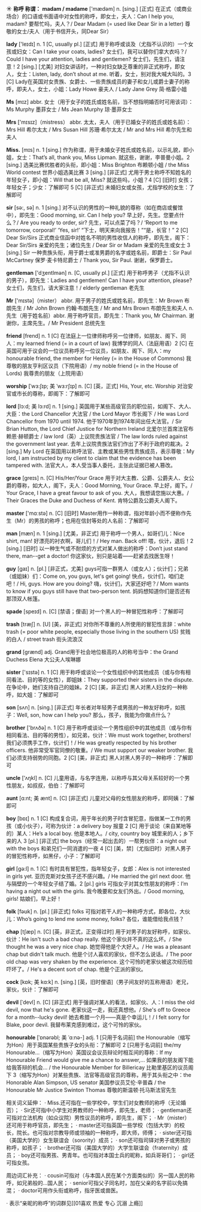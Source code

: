 ☀ <span class="category">**称呼 称谓：**</span>
<span class="vocabulary">**madam / madame**</span> ['mædəm] 
<span class="definition">n. [sing.] [正式] 在正式（或商业场合）的口语或书面语中对女性的称呼，即女士，夫人：</span>Can I help you, madam? 要帮忙吗，夫人？/ Dear Madam (= used like Dear Sir in a letter) 尊敬的女士/夫人（用于书信开头，同Dear Sir）

<span class="vocabulary">**lady**</span> ['leɪdɪ] 
<span class="definition">n. 1 [C, usually pl.] [正式] 用于称呼或谈及（尤指不认识的）一个女孩或妇女：</span>Can I take your coats, ladies? 女士们，我可以替你们拿大衣吗？/ Could I have your attention, ladies and gentlemen? 女士们，先生们，请注意！<span class="definition">2 [sing.] [尤美] 对妇女讲话时，一种对妇女缺乏尊重的非正式称呼，即女人，女士：</span>Listen, lady, don’t shout at me. 听着，女士，别对我大喊大叫的。<span class="definition">3 [C] Lady在英国对女贵族、女爵士、一些贵族成员的妻子和女儿或爵士妻子的称呼，即夫人，女士，小姐：</span>Lady Howe 豪夫人 / Lady Jane Grey 简·格雷小姐 

<span class="vocabulary">**Ms**</span> [mɪz] 
<span class="definition">abbr. 女士（用于女子的姓氏或姓名前，当不想指明婚否时可用该词）：</span>Ms Murphy 墨菲女士 / Ms Jean Murphy 琼·墨菲女士

<span class="vocabulary">**Mrs**</span> ['mɪsɪz]（mistress）
<span class="definition">abbr. 太太，夫人（用于已婚女子的姓氏或姓名前）：</span>Mrs Hill 希尔太太 / Mrs Susan Hill 苏珊·希尔太太 / Mr and Mrs Hill 希尔先生和夫人

<span class="vocabulary">**Miss.**</span> [mɪs] 
<span class="definition">n. 1 [sing.] 作为称谓，用于未婚女子姓氏或姓名前，以示礼貌，即小姐，女士：</span>That’s all, thank you, Miss Lipman. 就这些，谢谢，李普曼小姐。<span class="definition">2 [sing.] 选美比赛优胜者的头衔，即小姐：</span>Miss Brighton 布赖顿小姐 / the Miss World contest 世界小姐选美比赛 <span class="definition">3 [sing.] [非正式] 尤用于男士称呼不知姓名的年轻女子，即小姐：</span>Will that be all, Miss? 就这些吗，小姐？<span class="definition">4 [C] [旧时] 女孩；年轻女子；少女：</span>了解即可 <span class="definition">5 [C] [非正式] 未婚妇女或女孩，尤指学校的女生：</span>了解即可

<span class="vocabulary">**sir**</span> [sə:, sə] 
<span class="definition">n. 1 [sing.] 对不认识的男性的一种礼貌的尊称（如在商店或餐馆中），即先生：</span>Good morning, sir. Can I help you? 早上好，先生。您要点什么？/ Are you ready to order, sir? 先生，可以点菜了吗？/ ‘Report to me tomorrow, corporal!’ ‘Yes, sir!’ “下士，明天来向我报告！”“是，长官！” <span class="definition">2 [C] Dear Sir/Sirs 正式商业信函中对姓名不明的男性收信人的称呼，即先生，阁下：</span>Dear Sir/Sirs 亲爱的先生；诸位先生 / Dear Sir or Madam 亲爱的先生或女士 <span class="definition">3 [sing.] Sir 一种贵族头衔，用于爵士或准男爵的名字或姓名前，即爵士：</span>Sir Paul McCartney 保罗·麦卡特尼爵士 / Thank you, Sir Paul. 谢谢，保罗爵士。

<span class="vocabulary">**gentleman**</span> ['dӡentlmən] 
<span class="definition">n. [C, usually pl.] [正式] 用于称呼男子（尤指不认识的男子），即先生：</span>Ladies and gentlemen! Can I have your attention, please? 女士们，先生们，请大家注意！/ elderly gentleman 老先生

<span class="vocabulary">**Mr**</span> ['mɪstə]（mister）
<span class="definition">abbr. 用于男子的姓氏或姓名前，即先生：</span>Mr Brown 布朗先生 / Mr John Brown 约翰·布朗先生 / Mr and Mrs Brown 布朗先生和夫人 <span class="definition">n. 先生（用于姓名前）abbr. 用于称呼官员，即先生：</span>Thank you, Mr Chairman. 谢谢你，主席先生。/ Mr President 总统先生
    
<span class="vocabulary">**friend**</span> [frend]
<span class="definition">n. 1 [C] 在法庭上一位律师称呼另一位律师，如朋友、阁下、同人：</span>my learned friend (= in a court of law) 我博学的同人（法庭用语）<span class="definition">2 [C] 在英国可用于议会的一位议员称呼另一位议员，如朋友、阁下、同人：</span>my honourable friend, the member for Henley (= in the House of Commons) 我尊敬的朋友亨利区议员（下院用语）/ my noble friend (= in the House of Lords) 我尊贵的朋友（上院用语）

<span class="vocabulary">**worship**</span> [ˈwɜ:ʃɪp; 美 ˈwɜ:rʃɪp]
<span class="definition">n. [C] [英，正式] His, Your, etc. Worship 对治安官或市长的尊称，即阁下：</span>了解即可
           
<span class="vocabulary">**lord**</span> [lɔ:d; 美 lɔ:rd]
<span class="definition">n. 1 [sing.] 英国用于某些高级官员的职位前，如阁下、大人、大臣：</span>the Lord Chancellor 大法官 / the Lord Mayor 市长阁下 / He was Lord Chancellor from 1970 until 1974. 他于1970年到1974年间出任大法官。/ Sir Brian Hutton, the Lord Chief Justice for Northern Ireland 北爱尔兰首席法官布赖恩·赫顿爵士 / law lord（英）上议院贵族法官 / The law lords ruled against the government last year. 去年上议院贵族法官们作出了不利于政府的裁决。<span class="definition">2 [sing.] My Lord 在英国用以称呼法官、主教或某些男性贵族成员，表示尊敬：</span>My lord, I am instructed by my client to claim that the evidence has been tampered with. 法官大人，本人受当事人委托，主张此证据已被人篡改。
           
<span class="vocabulary">**grace**</span> [greɪs]
<span class="definition">n. [C] His/Her/Your Grace 用于对大主教、公爵、公爵夫人、女公爵的尊称，如大人，阁下，夫人：</span>Good Morning, Your Grace. 早上好，阁下。/ Your Grace, I have a great favour to ask of you. 大人，我想请您施以大惠。/ Their Graces the Duke and Duchess of Kent. 肯特公爵及公爵夫人阁下。

<span class="vocabulary">**master**</span> ['mɑːstə] 
<span class="definition">n. [C] [旧时] Master用作一种称谓，指对年龄小而不便称作先生（Mr）的男孩的称呼；也用在信封等处的人名前：</span>了解即可

<span class="vocabulary">**man**</span> [mæn] 
<span class="definition">n. 1 [sing.] [尤美，非正式] 用于称呼一个男人，如哥们儿：</span>Nice shirt, man! 好漂亮的衬衣啊，哥儿们！/ Hey man. Back off! 喂，伙计，退后！<span class="definition">2 [sing.] [旧时] 以一种生气或不耐烦的方式对某人做出的称呼：</span>Don’t just stand there, man--get a doctor! 你这家伙，别只是站着——赶紧去找医生呀！
           
<span class="vocabulary">**guy**</span> [gaɪ]
<span class="definition">n. [pl.] [非正式，尤美] guys可指一群男人（或女人）；伙计们；兄弟（或姐妹）们：</span>Come on, you guys, let's get going! 快点，伙计们，咱们走吧！/ Hi, guys. How are you doing? 嗨，伙计们，大家还好吧？/ Mom wants to know if you guys still have that two-person tent. 妈妈想知道你们是否还有那顶双人帐篷。

<span class="vocabulary">**spade**</span> [speɪd] 
<span class="definition">n. [C] [禁语；俚语] 对一个黑人的一种冒犯性称呼：</span>了解即可
           
<span class="vocabulary">**trash**</span> [træʃ]
<span class="definition">n. [U] [美，非正式] 对你所不尊重的人所使用的冒犯性言辞：</span>white trash (= poor white people, especially those living in the southern US) 贫贱的白人 / street trash 街头流浪汉

<span class="vocabulary">**grand**</span> [ɡrænd] 
<span class="definition">adj. Grand用于社会地位极高的人的称号当中：</span>the Grand Duchess Elena 大公夫人埃琳娜

<span class="vocabulary">**sister**</span> ['sɪstə] 
<span class="definition">n. 1 [C] 用于称呼或谈论一个女性组织中的其他成员（或与你有相同看法、目的等的女性），即姐妹：</span>They supported their sisters in the dispute. 在争论中，她们支持自己的姐妹。<span class="definition">2 [C] [美，非正式] 黑人对黑人妇女的一种称呼，如大姐：</span>了解即可

<span class="vocabulary">**son**</span> [sʌn] 
<span class="definition">n. [sing.] [非正式] 年长者对年轻男子或男孩的一种友好称呼，如孩子：</span>Well, son, how can I help you? 那么，孩子，我能为你做点什么？

<span class="vocabulary">**brother**</span> ['brʌðə] 
<span class="definition">n. 1 [C] 用于称呼或谈论一个男性组织中的其他成员（或与你有相同看法、目的等的男性），如兄弟，伙计：</span>We must work together, brothers! 我们必须携手工作，伙计们！/ He was greatly respected by his brother officers. 他非常受军官同僚的敬重。/ We must support our weaker brother. 我们必须支持弱势的同胞。<span class="definition">2 [C] [美，非正式] 黑人对黑人男子的一种称呼：</span>了解即可

<span class="vocabulary">**uncle**</span> ['ʌŋkl] 
<span class="definition">n. [C] 儿童用语，与名字连用，以称呼与其父母关系较好的一个男性朋友，如叔叔，伯伯：</span>了解即可
           
<span class="vocabulary">**aunt**</span> [ɑ:nt; 美 ænt]
<span class="definition">n. [C] [非正式] 儿童对父母的女性朋友的称呼，即阿姨：</span>了解即可

<span class="vocabulary">**boy**</span> [bɒɪ] 
<span class="definition">n. 1 [C] 构成复合词，用于年长的男子时含冒犯意，指做某一工作的男孩（或小伙子），可称为伙计：</span>a delivery boy 报童 <span class="definition">2 [C] 用于谈论（来自某地等的）某人：</span>He’s a local boy. 他是本地人。/ city, country boy 城里来的人；乡下来的人 <span class="definition">3 [pl.] [非正式] the boys（经常一起出去的）一帮男伙伴：</span>a night out with the boys 和弟兄们一同消遣的一夜 <span class="definition">4 [C] [美，禁]（尤指旧时）对黑人男子的冒犯性称呼，如黑仔，小子：</span>了解即可

<span class="vocabulary">**girl**</span> [ɡə:l] 
<span class="definition">n. 1 [C] 有时具有冒犯性，指年轻女子，女郎：</span>Alex is not interested in girls yet. 亚历克斯对女孩子还不感兴趣。/ He married the girl next door. 他与隔壁的一个年轻女子结了婚。<span class="definition">2 [pl.] girls 可指女子对其女性朋友的称呼：</span>I’m having a night out with the girls. 我今晚要和女友们外出。/ Good morning, girls! 姑娘们，早上好！

<span class="vocabulary">**folk**</span> [fəʊk] 
<span class="definition">n. [pl.] [非正式] folks 可指对若干人的一种称呼方式，即各位，大伙儿：</span>Who’s going to lend me some money, folks? 各位，谁能借给我点钱？
           
<span class="vocabulary">**chap**</span> [tʃæp]
<span class="definition">n. [C] [英，非正式，正变得过时] 用于对男子的友好称呼，如家伙、伙计：</span>He isn't such a bad chap really. 他这个家伙并不真的这么坏。/ She thought he was a very nice chap. 她觉得他是个大好人。/ He was a pleasant chap but didn't talk much. 他是个讨人喜欢的家伙，但不怎么说话。/ The poor old chap was very shaken by the experience. 这个可怜的老家伙被这次经历给吓坏了。/ He's a decent sort of chap. 他是个正派的家伙。
           
<span class="vocabulary">**cock**</span> [kɒk; 美 kɑ:k]
<span class="definition">n. [sing.] [英，旧时俚语]（男子间友好的互称用语）老兄，家伙，伙计：</span>了解即可
           
<span class="vocabulary">**devil**</span> [ˈdevl]
<span class="definition">n. [C] [非正式] 用于强调对某人的看法，如家伙、人：</span>I miss the old devil, now that he's gone. 老家伙这一走，我还真想他。/ She's off to Greece for a month--lucky devil! 她去希腊一个月——真是个幸运儿！/ I felt sorry for Blake, poor devil. 我替布莱克感到难过，这个可怜的家伙。
            
<span class="vocabulary">**honourable**</span> [ˈɒnərəbl; 美 ˈɑ:nə-]
<span class="definition">adj. 1 [只用于名词前] the Honourable（缩写为Hon）用于英国某些贵族子女的头衔：</span>了解即可 <span class="definition">2 [只用于名词前] the/my Honourable…（缩写为Hon）英国议会议员辩论时相互间的尊称：</span>If my Honourable Friend would give me a chance to answer,… 如果我的朋友阁下能给我答辩的机会… / the Honourable Member for Billericay 比勒里基区的议员阁下 <span class="definition">3（缩写为Hon）对某些贵族、法官等高级官员的尊称，用于其头衔之中：</span>the Honorable Alan Simpson, US senator 美国参议员艾伦·辛普森 / the Honourable Mr Justice Swinton Thomas 尊敬的斯温顿·托马斯法官先生

相关词义延伸：
· Miss.还可指在一些学校中，学生们对女教师的称呼（无论婚否）；
· Sir还可指中小学生对男教师的一种称呼，即先生，老师；
· gentleman还可指对立法机构（如众议院）男性议员的称呼，即先生，阁下；
· Mr（mister）还可用于称呼官员，即先生；
· master还可指英国一些学校（包括大学）的校长，院长。也可指对宗教导师或领袖的一种称呼，即大师，师傅；
· sister还可指（美国大学的）女生联谊会（sorority）成员；
· son还可指司铎对男子或男孩的称呼，如孩子；
· brother还可指（美国大学的）大学生联谊会（fraternity）成员；
· boy还可指男孩、男青年。也可指对本国士兵的昵称，如兵哥哥们；
· girl还可指女孩。

周边词汇补充：
· cousin可指对（与本国人民在某个方面类似的）另一国人民的称呼，如兄弟般的…国人民；
· senior可指父子同名时，加在父亲的名字前以免搞混；
· doctor可用作头衔或称呼，指牙医或兽医。

· 表示“亲昵的称呼”的词群见[[01喜欢 热爱 专心 沉溺 上瘾]]
